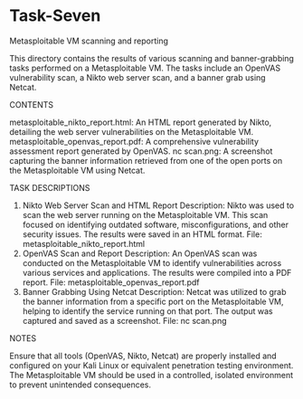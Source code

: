 # Task-Seven
Metasploitable VM scanning and reporting

This directory contains the results of various scanning and banner-grabbing tasks performed on a Metasploitable VM. The tasks include an OpenVAS vulnerability scan, a Nikto web server scan, and a banner grab using Netcat.

CONTENTS 

metasploitable_nikto_report.html: An HTML report generated by Nikto, detailing the web server vulnerabilities on the Metasploitable VM.
metasploitable_openvas_report.pdf: A comprehensive vulnerability assessment report generated by OpenVAS.
nc scan.png: A screenshot capturing the banner information retrieved from one of the open ports on the Metasploitable VM using Netcat.

TASK DESCRIPTIONS

1. Nikto Web Server Scan and HTML Report
Description: Nikto was used to scan the web server running on the Metasploitable VM. This scan focused on identifying outdated software, misconfigurations, and other security issues. The results were saved in an HTML format.
File: metasploitable_nikto_report.html
2. OpenVAS Scan and Report
Description: An OpenVAS scan was conducted on the Metasploitable VM to identify vulnerabilities across various services and applications. The results were compiled into a PDF report.
File: metasploitable_openvas_report.pdf
3. Banner Grabbing Using Netcat
Description: Netcat was utilized to grab the banner information from a specific port on the Metasploitable VM, helping to identify the service running on that port. The output was captured and saved as a screenshot.
File: nc scan.png

NOTES

Ensure that all tools (OpenVAS, Nikto, Netcat) are properly installed and configured on your Kali Linux or equivalent penetration testing environment.
The Metasploitable VM should be used in a controlled, isolated environment to prevent unintended consequences.
